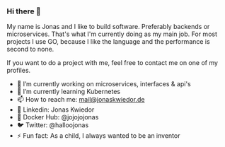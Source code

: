 ### Hi there 👋
My name is Jonas and I like to build software. Preferably backends or microservices. That's what I'm currently doing as my main job. For most projects I use GO, because I like the language and the performance is second to none.

If you want to do a project with me, feel free to contact me on one of my profiles.

- 🔭  I’m currently working on microservices, interfaces & api's
- 🌱  I’m currently learning Kubernetes
- 📫  How to reach me: mail@jonaskwiedor.de
- 🦟  Linkedin: Jonas Kwiedor
- 🐳  Docker Hub: @jojojojonas
- 🐦  Twitter: @halloojonas
- ⚡   Fun fact: As a child, I always wanted to be an inventor
